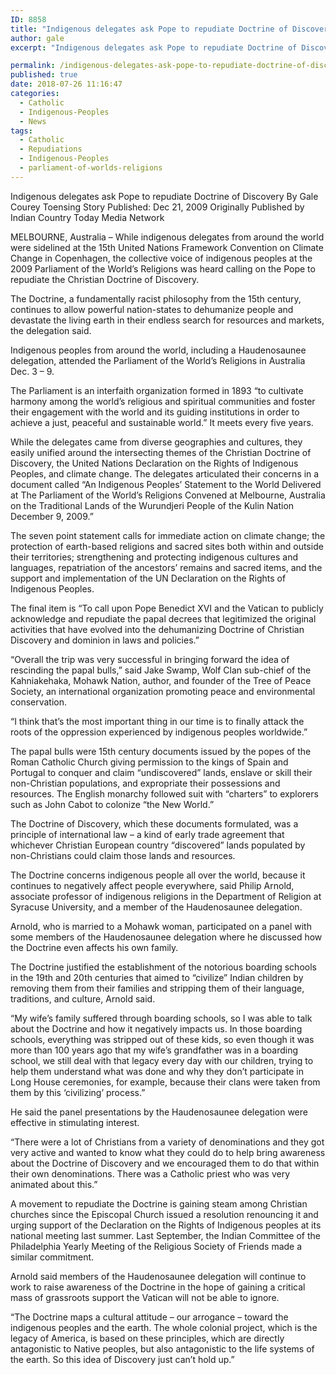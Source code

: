 ```yaml
---
ID: 8858
title: "Indigenous delegates ask Pope to repudiate Doctrine of Discovery"
author: gale
excerpt: "Indigenous delegates ask Pope to repudiate Doctrine of Discovery"

permalink: /indigenous-delegates-ask-pope-to-repudiate-doctrine-of-discovery/
published: true
date: 2018-07-26 11:16:47
categories:
  - Catholic
  - Indigenous-Peoples
  - News
tags:
  - Catholic
  - Repudiations
  - Indigenous-Peoples
  - parliament-of-worlds-religions
---
```

Indigenous delegates ask Pope to repudiate Doctrine of Discovery
By Gale Courey Toensing
Story Published: Dec 21, 2009
Originally Published by Indian Country Today Media Network

MELBOURNE, Australia – While indigenous delegates from around the world were sidelined at the 15th United Nations Framework Convention on Climate Change in Copenhagen, the collective voice of indigenous peoples at the 2009 Parliament of the World’s Religions was heard calling on the Pope to repudiate the Christian Doctrine of Discovery.

The Doctrine, a fundamentally racist philosophy from the 15th century, continues to allow powerful nation-states to dehumanize people and devastate the living earth in their endless search for resources and markets, the delegation said.

Indigenous peoples from around the world, including a Haudenosaunee delegation, attended the Parliament of the World’s Religions in Australia Dec. 3 – 9.

The Parliament is an interfaith organization formed in 1893 “to cultivate harmony among the world’s religious and spiritual communities and foster their engagement with the world and its guiding institutions in order to achieve a just, peaceful and sustainable world.” It meets every five years.

While the delegates came from diverse geographies and cultures, they easily unified around the intersecting themes of the Christian Doctrine of Discovery, the United Nations Declaration on the Rights of Indigenous Peoples, and climate change. The delegates articulated their concerns in a document called “An Indigenous Peoples’ Statement to the World Delivered at The Parliament of the World’s Religions Convened at Melbourne, Australia on the Traditional Lands of the Wurundjeri People of the Kulin Nation December 9, 2009.”

The seven point statement calls for immediate action on climate change; the protection of earth-based religions and sacred sites both within and outside their territories; strengthening and protecting indigenous cultures and languages, repatriation of the ancestors’ remains and sacred items, and the support and implementation of the UN Declaration on the Rights of Indigenous Peoples.

The final item is “To call upon Pope Benedict XVI and the Vatican to publicly acknowledge and repudiate the papal decrees that legitimized the original activities that have evolved into the dehumanizing Doctrine of Christian Discovery and dominion in laws and policies.”

“Overall the trip was very successful in bringing forward the idea of rescinding the papal bulls,” said Jake Swamp, Wolf Clan sub-chief of the Kahniakehaka, Mohawk Nation, author, and founder of the Tree of Peace Society, an international organization promoting peace and environmental conservation.

“I think that’s the most important thing in our time is to finally attack the roots of the oppression experienced by indigenous peoples worldwide.”

The papal bulls were 15th century documents issued by the popes of the Roman Catholic Church giving permission to the kings of Spain and Portugal to conquer and claim “undiscovered” lands, enslave or skill their non-Christian populations, and expropriate their possessions and resources. The English monarchy followed suit with “charters” to explorers such as John Cabot to colonize “the New World.”

The Doctrine of Discovery, which these documents formulated, was a principle of international law – a kind of early trade agreement that whichever Christian European country “discovered” lands populated by non-Christians could claim those lands and resources.

The Doctrine concerns indigenous people all over the world, because it continues to negatively affect people everywhere, said Philip Arnold, associate professor of indigenous religions in the Department of Religion at Syracuse University, and a member of the Haudenosaunee delegation.

Arnold, who is married to a Mohawk woman, participated on a panel with some members of the Haudenosaunee delegation where he discussed how the Doctrine even affects his own family.

The Doctrine justified the establishment of the notorious boarding schools in the 19th and 20th centuries that aimed to “civilize” Indian children by removing them from their families and stripping them of their language, traditions, and culture, Arnold said.

“My wife’s family suffered through boarding schools, so I was able to talk about the Doctrine and how it negatively impacts us. In those boarding schools, everything was stripped out of these kids, so even though it was more than 100 years ago that my wife’s grandfather was in a boarding school, we still deal with that legacy every day with our children, trying to help them understand what was done and why they don’t participate in Long House ceremonies, for example, because their clans were taken from them by this ‘civilizing’ process.”

He said the panel presentations by the Haudenosaunee delegation were effective in stimulating interest.

“There were a lot of Christians from a variety of denominations and they got very active and wanted to know what they could do to help bring awareness about the Doctrine of Discovery and we encouraged them to do that within their own denominations. There was a Catholic priest who was very animated about this.”

A movement to repudiate the Doctrine is gaining steam among Christian churches since the Episcopal Church issued a resolution renouncing it and urging support of the Declaration on the Rights of Indigenous peoples at its national meeting last summer. Last September, the Indian Committee of the Philadelphia Yearly Meeting of the Religious Society of Friends made a similar commitment.

Arnold said members of the Haudenosaunee delegation will continue to work to raise awareness of the Doctrine in the hope of gaining a critical mass of grassroots support the Vatican will not be able to ignore.

“The Doctrine maps a cultural attitude – our arrogance – toward the indigenous peoples and the earth. The whole colonial project, which is the legacy of America, is based on these principles, which are directly antagonistic to Native peoples, but also antagonistic to the life systems of the earth. So this idea of Discovery just can’t hold up.”
